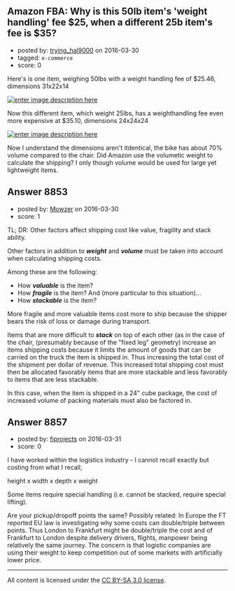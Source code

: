 ## Amazon FBA: Why is this 50lb item's 'weight handling' fee $25, when a different 25b item's fee is $35?

- posted by: [trying_hal9000](https://stackexchange.com/users/318143/trying-hal9000) on 2016-03-30
- tagged: `e-commerce`
- score: 0

Here's is one item, weighing 50lbs with a weight handling fee of $25.46, dimensions 31x22x14

[![enter image description here][1]][1]


Now this different item, which weight 25lbs, has a weighthandling fee even more expensive at $35.10, dimensions 24x24x24

[![enter image description here][2]][2]


Now I understand the dimensions aren't itdentical, the bike has about 70% volume compared to the chair. Did Amazon use the volumetic weight to calculate the shipping? I only though volume would be used for large yet lightweight items.  


  [1]: http://i.stack.imgur.com/UWfa9.png
  [2]: http://i.stack.imgur.com/YMYQh.png





## Answer 8853

- posted by: [Mowzer](https://stackexchange.com/users/1803081/mowzer) on 2016-03-30
- score: 1

TL; DR: Other factors affect shipping cost like  value, fragility and stack ability.

Other factors in addition to ***weight*** and ***volume*** must be taken into account when calculating shipping costs.

Among these are the following:

- How ***valuable*** is the item?
- How ***fragile*** is the item?
And (more particular to this situation)...
- How ***stackable*** is the item?

More fragile and more valuable items cost more to ship because the shipper bears the risk of loss or damage during transport.

Items that are more difficult to ***stack*** on top of each other (as in the case of the chair, (presumably because of the "fixed leg" geometry) increase an items shipping costs because it limits the amount of goods that can be carried on the truck the item is shipped in. Thus increasing the total cost of the shipment per dollar of revenue. This increased total shipping cost must then be allocated favorably items that are more stackable and less favorably to items that are less stackable.

In this case, when the item is shipped in a 24" cube package, the cost of increased volume of packing materials must also be factored in.


## Answer 8857

- posted by: [fiprojects](https://stackexchange.com/users/5370155/fiprojects) on 2016-03-31
- score: 0

I have worked within the logistics industry - I cannot recall exactly but costing from what I recall, 

height x width x depth x weight

Some items require special handling (i.e. cannot be stacked, require special lifting).

Are your pickup/dropoff points the same? Possibly related: In Europe the FT reported EU law is investigating why some costs can double/triple between points. Thus London to Frankfurt might be double/triple the cost and of Frankfurt to London despite delivery drivers, flights, manpower being relatively the same journey. The concern is that logistic companies are using their weight to keep competition out of some markets with artificially lower price.



---

All content is licensed under the [CC BY-SA 3.0 license](https://creativecommons.org/licenses/by-sa/3.0/).
